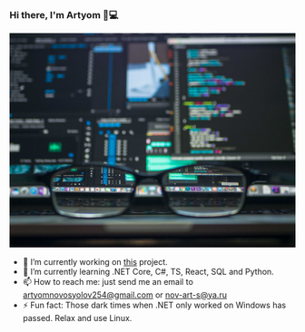 ### Hi there, I'm Artyom 👋💻

![](image.jpg)


- 🔭 I’m currently working on [this](https://devchallenges.io/challenges/rYyhwJAxMfES5jNQ9YsP) project.
- 🌱 I’m currently learning .NET Core, C#, TS, React, SQL and Python.
- 📫 How to reach me: just send me an email to artyomnovosyolov254@gmail.com or nov-art-s@ya.ru
- ⚡ Fun fact: Those dark times when .NET only worked on Windows has passed. Relax and use Linux.
